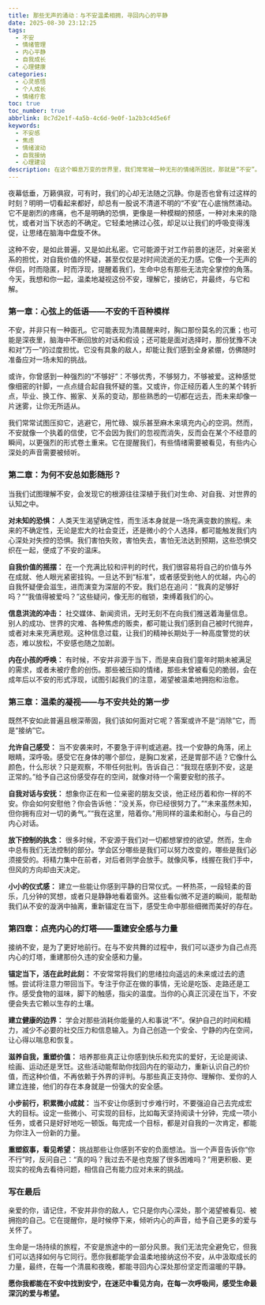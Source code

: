 ```yaml
---
title: 那些无声的涌动：与不安温柔相拥，寻回内心的平静
date: 2025-08-30 23:12:25
tags:
  - 不安
  - 情绪管理
  - 内心平静
  - 自我成长
  - 心理健康
categories:
  - 心灵感悟
  - 个人成长
  - 情绪疗愈
toc: true
toc_number: true
abbrlink: 8c7d2e1f-4a5b-4c6d-9e0f-1a2b3c4d5e6f
keywords:
  - 不安感
  - 焦虑
  - 情绪波动
  - 自我接纳
  - 心理建设
description: 在这个瞬息万变的世界里，我们常常被一种无形的情绪所困扰，那就是“不安”。它像一阵阵微风，轻抚过心弦，又像一片片乌云，遮蔽了晴空。本文将带你深入探索不安的根源，学习如何温柔地接纳它，并最终寻回内心深处那份久违的平静与力量。
---
```


夜幕低垂，万籁俱寂，可有时，我们的心却无法随之沉静。你是否也曾有过这样的时刻？明明一切看起来都好，却总有一股说不清道不明的“不安”在心底悄然涌动。它不是剧烈的疼痛，也不是明确的恐惧，更像是一种模糊的预感，一种对未来的隐忧，或者对当下状态的不确定。它轻柔地拂过心弦，却足以让我们的呼吸变得浅促，让思绪在脑海中盘旋不休。

这种不安，是如此普遍，又是如此私密。它可能源于对工作前景的迷茫，对亲密关系的担忧，对自我价值的怀疑，甚至仅仅是对时间流逝的无力感。它像一个无声的伴侣，时而隐匿，时而浮现，提醒着我们，生命中总有那些无法完全掌控的角落。今天，我想和你一起，温柔地凝视这份不安，理解它，接纳它，并最终，与它和解。

### 第一章：心弦上的低语——不安的千百种模样

不安，并非只有一种面孔。它可能表现为清晨醒来时，胸口那份莫名的沉重；也可能是深夜里，脑海中不断回放的对话和假设；还可能是面对选择时，那份犹豫不决和对“万一”的过度担忧。它没有具象的敌人，却能让我们感到全身紧绷，仿佛随时准备应对一场未知的挑战。

或许，你曾感到一种强烈的“不够好”：不够优秀，不够努力，不够被爱。这种感觉像细密的针脚，一点点缝合起自我怀疑的茧。又或许，你正经历着人生的某个转折点，毕业、换工作、搬家、关系的变动，那些熟悉的一切都在远去，而未来却像一片迷雾，让你无所适从。

我们常常试图压抑它，逃避它，用忙碌、娱乐甚至麻木来填充内心的空洞。然而，不安就像一个执着的信使，它不会因为我们的忽视而消失，反而会在某个不经意的瞬间，以更强烈的形式卷土重来。它在提醒我们，有些情绪需要被看见，有些内心深处的声音需要被倾听。

### 第二章：为何不安总如影随形？

当我们试图理解不安，会发现它的根源往往深植于我们对生命、对自我、对世界的认知之中。

**对未知的恐惧：** 人类天生渴望确定性，而生活本身就是一场充满变数的旅程。未来的不确定性，无论是宏大的社会变迁，还是微小的个人选择，都可能触发我们内心深处对失控的恐惧。我们害怕失败，害怕失去，害怕无法达到预期，这些恐惧交织在一起，便成了不安的温床。

**自我价值的摇摆：** 在一个充满比较和评判的时代，我们很容易将自己的价值与外在成就、他人眼光紧密挂钩。一旦达不到“标准”，或者感受到他人的优越，内心的自我怀疑便会滋生，进而演变为深层的不安。我们总在追问：“我真的足够好吗？”“我值得被爱吗？”这些疑问，像无形的枷锁，束缚着我们的心。

**信息洪流的冲击：** 社交媒体、新闻资讯，无时无刻不在向我们推送着海量信息。别人的成功、世界的灾难、各种焦虑的贩卖，都可能让我们感到自己被时代抛弃，或者对未来充满悲观。这种信息过载，让我们的精神长期处于一种高度警觉的状态，难以放松，不安感也随之加剧。

**内在小孩的呼唤：** 有时候，不安并非源于当下，而是来自我们童年时期未被满足的需求，或者未被疗愈的创伤。那些被压抑的情绪，那些未曾被看见的脆弱，会在成年后以不安的形式浮现，试图引起我们的注意，渴望被温柔地拥抱和治愈。

### 第三章：温柔的凝视——与不安共处的第一步

既然不安如此普遍且根深蒂固，我们该如何面对它呢？答案或许不是“消除”它，而是“接纳”它。

**允许自己感受：** 当不安袭来时，不要急于评判或逃避。找一个安静的角落，闭上眼睛，深呼吸。感受它在身体的哪个部位，是胸口发紧，还是胃部不适？它像什么颜色，什么形状？只是观察，不带任何批判。告诉自己：“我现在感到不安，这是正常的。”给予自己这份感受存在的空间，就像对待一个需要安慰的孩子。

**自我对话与安抚：** 想象你正在和一位亲密的朋友交谈，他正经历着和你一样的不安。你会如何安慰他？你会告诉他：“没关系，你已经很努力了。”“未来虽然未知，但你拥有应对一切的勇气。”“我在这里，陪着你。”用同样的温柔和耐心，与自己的内心对话。

**放下控制的执念：** 很多时候，不安源于我们对一切都想掌控的欲望。然而，生命中总有我们无法控制的部分。学会区分哪些是我们可以努力改变的，哪些是我们必须接受的。将精力集中在前者，对后者则学会放手。就像风筝，线握在我们手中，但风的方向却由天决定。

**小小的仪式感：** 建立一些能让你感到平静的日常仪式。一杯热茶，一段轻柔的音乐，几分钟的冥想，或者只是静静地看着窗外。这些看似微不足道的瞬间，能帮助我们从不安的漩涡中抽离，重新锚定在当下，感受生命中那些细微而美好的存在。

### 第四章：点亮内心的灯塔——重建安全感与力量

接纳不安，是为了更好地前行。在与不安共舞的过程中，我们可以逐步为自己点亮内心的灯塔，重建那份久违的安全感和力量。

**锚定当下，活在此时此刻：** 不安常常将我们的思绪拉向遥远的未来或过去的遗憾。尝试将注意力带回当下。专注于你正在做的事情，无论是吃饭、走路还是工作。感受食物的滋味，脚下的触感，指尖的温度。当你的心真正沉浸在当下，不安便会失去它赖以生存的土壤。

**建立健康的边界：** 学会对那些消耗你能量的人和事说“不”。保护自己的时间和精力，减少不必要的社交压力和信息输入。为自己创造一个安全、宁静的内在空间，让心得以喘息和恢复。

**滋养自我，重塑价值：** 培养那些真正让你感到快乐和充实的爱好，无论是阅读、绘画、运动还是烹饪。这些活动能帮助你找回内在的驱动力，重新认识自己的价值，而这种价值，不再依赖于外界的评判。与那些真正支持你、理解你、爱你的人建立连接，他们的存在本身就是一份强大的安全感。

**小步前行，积累微小成就：** 当不安让你感到寸步难行时，不要强迫自己去完成宏大的目标。设定一些微小、可实现的目标，比如每天坚持阅读十分钟，完成一项小任务，或者只是好好地吃一顿饭。每完成一个目标，都是对自我的一次肯定，都能为你注入一份新的力量。

**重塑叙事，看见希望：** 挑战那些让你感到不安的负面想法。当一个声音告诉你“你不行”时，反问自己：“真的吗？我过去不是也克服了很多困难吗？”用更积极、更现实的视角去看待问题，相信自己有能力应对未来的挑战。

### 写在最后

亲爱的你，请记住，不安并非你的敌人，它只是你内心深处，那个渴望被看见、被拥抱的自己。它在提醒你，是时候停下来，倾听内心的声音，给予自己更多的爱与关怀了。

生命是一场持续的旅程，不安是旅途中的一部分风景。我们无法完全避免它，但我们可以选择如何与它同行。愿你我都能学会温柔地接纳这份不安，从中汲取成长的力量，最终，在每一个清晨和夜晚，都能寻回内心深处那份坚定而温暖的平静。

**愿你我都能在不安中找到安宁，在迷茫中看见方向，在每一次呼吸间，感受生命最深沉的爱与希望。**